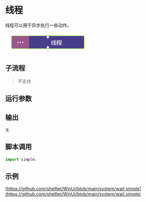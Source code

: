 # 线程 
线程可以用于异步执行一些动作。

![action](./images/2022-12-24_110821.png ':size=90%')


## 子流程

> 不支持

## 运行参数


## 输出

    无


## 脚本调用

```python
import simple;

```

## 示例

[https://github.com/shelllet/WinUi/blob/main/system/wait.simple](https://github.com/shelllet/WinUi/blob/main/system/wait.simple)

